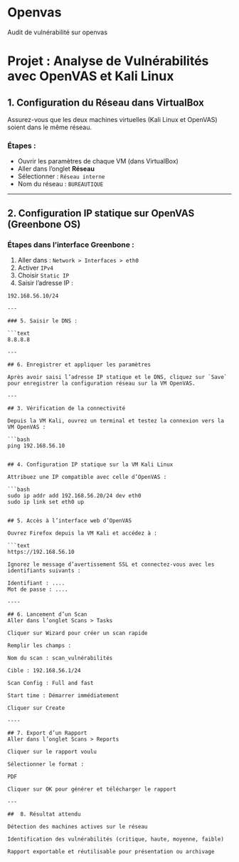 # Openvas
Audit de vulnérabilité sur openvas


# Projet : Analyse de Vulnérabilités avec OpenVAS et Kali Linux

## 1. Configuration du Réseau dans VirtualBox

Assurez-vous que les deux machines virtuelles (Kali Linux et OpenVAS) soient dans le même réseau.

### Étapes :

- Ouvrir les paramètres de chaque VM (dans VirtualBox)
- Aller dans l’onglet **Réseau**
- Sélectionner : `Réseau interne`
- Nom du réseau : `BUREAUTIQUE`

---

## 2. Configuration IP statique sur OpenVAS (Greenbone OS)

### Étapes dans l’interface Greenbone :

1. Aller dans : `Network > Interfaces > eth0`
2. Activer `IPv4`
3. Choisir `Static IP`
4. Saisir l’adresse IP :

```text
192.168.56.10/24

---

### 5. Saisir le DNS :

```text
8.8.8.8

---

## 6. Enregistrer et appliquer les paramètres

Après avoir saisi l’adresse IP statique et le DNS, cliquez sur `Save` pour enregistrer la configuration réseau sur la VM OpenVAS.

---

## 3. Vérification de la connectivité

Depuis la VM Kali, ouvrez un terminal et testez la connexion vers la VM OpenVAS :

```bash
ping 192.168.56.10


## 4. Configuration IP statique sur la VM Kali Linux

Attribuez une IP compatible avec celle d’OpenVAS :

```bash
sudo ip addr add 192.168.56.20/24 dev eth0
sudo ip link set eth0 up


## 5. Accès à l’interface web d’OpenVAS

Ouvrez Firefox depuis la VM Kali et accédez à :

```text
https://192.168.56.10

Ignorez le message d’avertissement SSL et connectez-vous avec les identifiants suivants :

Identifiant : ....
Mot de passe : ....

----

## 6. Lancement d’un Scan
Aller dans l’onglet Scans > Tasks

Cliquer sur Wizard pour créer un scan rapide

Remplir les champs :

Nom du scan : scan_vulnérabilités

Cible : 192.168.56.1/24

Scan Config : Full and fast

Start time : Démarrer immédiatement

Cliquer sur Create

----

## 7. Export d’un Rapport
Aller dans l’onglet Scans > Reports

Cliquer sur le rapport voulu

Sélectionner le format :

PDF

Cliquer sur OK pour générer et télécharger le rapport

---

##  8. Résultat attendu

Détection des machines actives sur le réseau

Identification des vulnérabilités (critique, haute, moyenne, faible)

Rapport exportable et réutilisable pour présentation ou archivage





